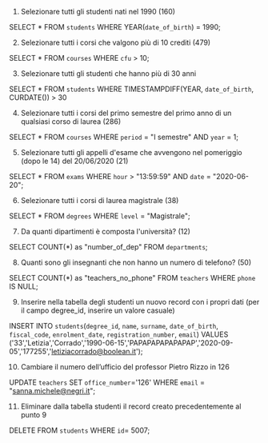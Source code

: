 1. Selezionare tutti gli studenti nati nel 1990 (160)

SELECT *
FROM `students`
WHERE YEAR(`date_of_birth`) = 1990;

2. Selezionare tutti i corsi che valgono più di 10 crediti (479)

SELECT *
FROM `courses`
WHERE `cfu` > 10;

3. Selezionare tutti gli studenti che hanno più di 30 anni

SELECT *
FROM `students`
WHERE TIMESTAMPDIFF(YEAR, `date_of_birth`, CURDATE()) > 30

4. Selezionare tutti i corsi del primo semestre del primo anno di un qualsiasi corso di
laurea (286)

SELECT *
FROM `courses`
WHERE `period` = "I semestre" AND `year` = 1;

5. Selezionare tutti gli appelli d'esame che avvengono nel pomeriggio (dopo le 14) del
20/06/2020 (21)

SELECT *
FROM `exams`
WHERE `hour` > "13:59:59" AND `date` = "2020-06-20";

6. Selezionare tutti i corsi di laurea magistrale (38)

SELECT *
FROM `degrees`
WHERE `level` = "Magistrale";

7. Da quanti dipartimenti è composta l'università? (12)

SELECT COUNT(*) as "number_of_dep"
FROM `departments`;

8. Quanti sono gli insegnanti che non hanno un numero di telefono? (50)

SELECT COUNT(*) as "teachers_no_phone"
FROM `teachers`
WHERE `phone` IS NULL;

9. Inserire nella tabella degli studenti un nuovo record con i propri dati (per il campo
degree_id, inserire un valore casuale)

INSERT INTO `students`(`degree_id`, `name`, `surname`, `date_of_birth`, `fiscal_code`, `enrolment_date`, `registration_number`, `email`) VALUES ('33','Letizia','Corrado','1990-06-15','PAPAPAPAPAPAPAP','2020-09-05','177255','letiziacorrado@boolean.it');

10. Cambiare il numero dell’ufficio del professor Pietro Rizzo in 126

UPDATE `teachers`
SET `office_number`='126'
WHERE `email` = "sanna.michele@negri.it";

11. Eliminare dalla tabella studenti il record creato precedentemente al punto 9

DELETE
FROM `students`
WHERE `id`= 5007;